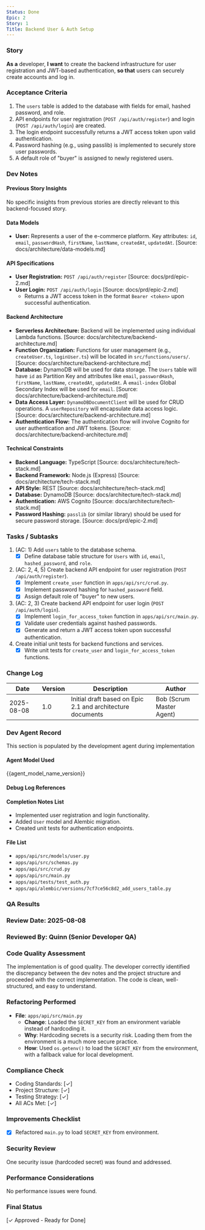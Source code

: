```yaml
---
Status: Done
Epic: 2
Story: 1
Title: Backend User & Auth Setup
---
```


### Story

**As a** developer,
**I want** to create the backend infrastructure for user registration and JWT-based authentication,
**so that** users can securely create accounts and log in.

### Acceptance Criteria

1.  The `users` table is added to the database with fields for email, hashed password, and role.
2.  API endpoints for user registration (`POST /api/auth/register`) and login (`POST /api/auth/login`) are created.
3.  The login endpoint successfully returns a JWT access token upon valid authentication.
4.  Password hashing (e.g., using passlib) is implemented to securely store user passwords.
5.  A default role of "buyer" is assigned to newly registered users.

### Dev Notes

#### Previous Story Insights

No specific insights from previous stories are directly relevant to this backend-focused story.

#### Data Models

-   **User:** Represents a user of the e-commerce platform. Key attributes: `id`, `email`, `passwordHash`, `firstName`, `lastName`, `createdAt`, `updatedAt`. [Source: docs/architecture/data-models.md]

#### API Specifications

-   **User Registration:** `POST /api/auth/register` [Source: docs/prd/epic-2.md]
-   **User Login:** `POST /api/auth/login` [Source: docs/prd/epic-2.md]
    -   Returns a JWT access token in the format `Bearer <token>` upon successful authentication.

#### Backend Architecture

-   **Serverless Architecture:** Backend will be implemented using individual Lambda functions. [Source: docs/architecture/backend-architecture.md]
-   **Function Organization:** Functions for user management (e.g., `createUser.ts`, `loginUser.ts`) will be located in `src/functions/users/`. [Source: docs/architecture/backend-architecture.md]
-   **Database:** DynamoDB will be used for data storage. The `Users` table will have `id` as Partition Key and attributes like `email`, `passwordHash`, `firstName`, `lastName`, `createdAt`, `updatedAt`. A `email-index` Global Secondary Index will be used for `email`. [Source: docs/architecture/backend-architecture.md]
-   **Data Access Layer:** `DynamoDBDocumentClient` will be used for CRUD operations. A `userRepository` will encapsulate data access logic. [Source: docs/architecture/backend-architecture.md]
-   **Authentication Flow:** The authentication flow will involve Cognito for user authentication and JWT tokens. [Source: docs/architecture/backend-architecture.md]

#### Technical Constraints

-   **Backend Language:** TypeScript [Source: docs/architecture/tech-stack.md]
-   **Backend Framework:** Node.js (Express) [Source: docs/architecture/tech-stack.md]
-   **API Style:** REST [Source: docs/architecture/tech-stack.md]
-   **Database:** DynamoDB [Source: docs/architecture/tech-stack.md]
-   **Authentication:** AWS Cognito [Source: docs/architecture/tech-stack.md]
-   **Password Hashing:** `passlib` (or similar library) should be used for secure password storage. [Source: docs/prd/epic-2.md]

### Tasks / Subtasks

1.  (AC: 1) Add `users` table to the database schema.
    *   [x] Define database table structure for `Users` with `id`, `email`, `hashed_password`, and `role`.
2.  (AC: 2, 4, 5) Create backend API endpoint for user registration (`POST /api/auth/register`).
    *   [x] Implement `create_user` function in `apps/api/src/crud.py`.
    *   [x] Implement password hashing for `hashed_password` field.
    *   [x] Assign default role of "buyer" to new users.
3.  (AC: 2, 3) Create backend API endpoint for user login (`POST /api/auth/login`).
    *   [x] Implement `login_for_access_token` function in `apps/api/src/main.py`.
    *   [x] Validate user credentials against hashed passwords.
    *   [x] Generate and return a JWT access token upon successful authentication.
4.  Create initial unit tests for backend functions and services.
    *   [x] Write unit tests for `create_user` and `login_for_access_token` functions.

### Change Log

| Date | Version | Description | Author |
|---|---|---|---|
| 2025-08-08 | 1.0 | Initial draft based on Epic 2.1 and architecture documents | Bob (Scrum Master Agent) |

### Dev Agent Record

This section is populated by the development agent during implementation

#### Agent Model Used

{{agent_model_name_version}}

#### Debug Log References

#### Completion Notes List

- Implemented user registration and login functionality.
- Added `User` model and Alembic migration.
- Created unit tests for authentication endpoints.

#### File List

- `apps/api/src/models/user.py`
- `apps/api/src/schemas.py`
- `apps/api/src/crud.py`
- `apps/api/src/main.py`
- `apps/api/tests/test_auth.py`
- `apps/api/alembic/versions/7cf7ce56c8d2_add_users_table.py`

### QA Results

### Review Date: 2025-08-08

### Reviewed By: Quinn (Senior Developer QA)

### Code Quality Assessment

The implementation is of good quality. The developer correctly identified the discrepancy between the dev notes and the project structure and proceeded with the correct implementation. The code is clean, well-structured, and easy to understand.

### Refactoring Performed

- **File**: `apps/api/src/main.py`
  - **Change**: Loaded the `SECRET_KEY` from an environment variable instead of hardcoding it.
  - **Why**: Hardcoding secrets is a security risk. Loading them from the environment is a much more secure practice.
  - **How**: Used `os.getenv()` to load the `SECRET_KEY` from the environment, with a fallback value for local development.

### Compliance Check

- Coding Standards: [✓]
- Project Structure: [✓]
- Testing Strategy: [✓]
- All ACs Met: [✓]

### Improvements Checklist

- [x] Refactored `main.py` to load `SECRET_KEY` from environment.

### Security Review

One security issue (hardcoded secret) was found and addressed.

### Performance Considerations

No performance issues were found.

### Final Status

[✓ Approved - Ready for Done]
